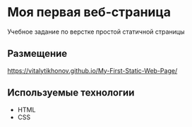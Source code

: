 # Моя первая веб-страница
Учебное задание по верстке простой статичной страницы
## Размещение
https://vitalytikhonov.github.io/My-First-Static-Web-Page/
## Используемые технологии
- HTML
- CSS
